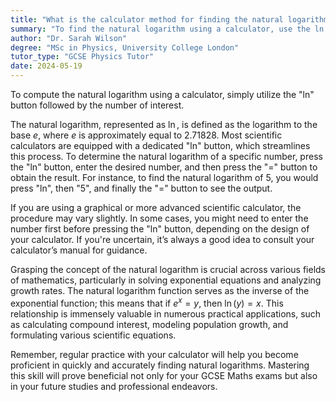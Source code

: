 ```yaml
---
title: "What is the calculator method for finding the natural logarithm?"
summary: "To find the natural logarithm using a calculator, use the ln button followed by the number you need."
author: "Dr. Sarah Wilson"
degree: "MSc in Physics, University College London"
tutor_type: "GCSE Physics Tutor"
date: 2024-05-19
---
```


To compute the natural logarithm using a calculator, simply utilize the "ln" button followed by the number of interest.

The natural logarithm, represented as $\ln$, is defined as the logarithm to the base $e$, where $e$ is approximately equal to $2.71828$. Most scientific calculators are equipped with a dedicated "ln" button, which streamlines this process. To determine the natural logarithm of a specific number, press the "ln" button, enter the desired number, and then press the "=" button to obtain the result. For instance, to find the natural logarithm of $5$, you would press "ln", then "5", and finally the "=" button to see the output.

If you are using a graphical or more advanced scientific calculator, the procedure may vary slightly. In some cases, you might need to enter the number first before pressing the "ln" button, depending on the design of your calculator. If you're uncertain, it’s always a good idea to consult your calculator’s manual for guidance.

Grasping the concept of the natural logarithm is crucial across various fields of mathematics, particularly in solving exponential equations and analyzing growth rates. The natural logarithm function serves as the inverse of the exponential function; this means that if $e^x = y$, then $\ln(y) = x$. This relationship is immensely valuable in numerous practical applications, such as calculating compound interest, modeling population growth, and formulating various scientific equations.

Remember, regular practice with your calculator will help you become proficient in quickly and accurately finding natural logarithms. Mastering this skill will prove beneficial not only for your GCSE Maths exams but also in your future studies and professional endeavors.
    